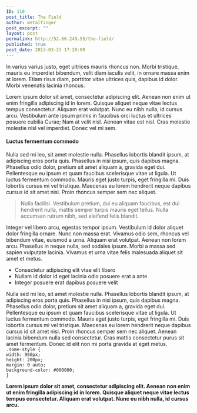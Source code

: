 ```yaml
---
ID: 110
post_title: The Field
author: metalfinger
post_excerpt: ""
layout: post
permalink: http://52.66.249.55/the-field/
published: true
post_date: 2013-03-23 17:20:09
---
```

In varius varius justo, eget ultrices mauris rhoncus non. Morbi tristique, mauris eu imperdiet bibendum, velit diam iaculis velit, in ornare massa enim at lorem. Etiam risus diam, porttitor vitae ultrices quis, dapibus id dolor. Morbi venenatis lacinia rhoncus. <!--more-->

Lorem ipsum dolor sit amet, consectetur adipiscing elit. Aenean non enim ut enim fringilla adipiscing id in lorem. Quisque aliquet neque vitae lectus tempus consectetur. Aliquam erat volutpat. Nunc eu nibh nulla, id cursus arcu. Vestibulum ante ipsum primis in faucibus orci luctus et ultrices posuere cubilia Curae; Nam at velit nisl. Aenean vitae est nisl. Cras molestie molestie nisl vel imperdiet. Donec vel mi sem.
<h4>Luctus fermentum commodo</h4>
Nulla sed mi leo, sit amet molestie nulla. Phasellus lobortis blandit ipsum, at adipiscing eros porta quis. Phasellus in nisi ipsum, quis dapibus magna. Phasellus odio dolor, pretium sit amet aliquam a, gravida eget dui. Pellentesque eu ipsum et quam faucibus scelerisque vitae ut ligula. Ut luctus fermentum commodo. Mauris eget justo turpis, eget fringilla mi. Duis lobortis cursus mi vel tristique. Maecenas eu lorem hendrerit neque dapibus cursus id sit amet nisi. Proin rhoncus semper sem nec aliquet.
<blockquote>Nulla facilisi. Vestibulum pretium, dui eu aliquam faucibus, est dui hendrerit nulla, mattis semper turpis mauris eget tellus. Nulla accumsan rutrum nibh, sed eleifend felis blandit.</blockquote>
Integer vel libero arcu, egestas tempor ipsum. Vestibulum id dolor aliquet dolor fringilla ornare. Nunc non massa erat. Vivamus odio sem, rhoncus vel bibendum vitae, euismod a urna. Aliquam erat volutpat. Aenean non lorem arcu. Phasellus in neque nulla, sed sodales ipsum. Morbi a massa sed sapien vulputate lacinia. Vivamus et urna vitae felis malesuada aliquet sit amet et metus.
<ul>
	<li>Consectetur adipiscing elit vtae elit libero</li>
	<li>Nullam id dolor id eget lacinia odio posuere erat a ante</li>
	<li>Integer posuere erat dapibus posuere velit</li>
</ul>
Nulla sed mi leo, sit amet molestie nulla. Phasellus lobortis blandit ipsum, at adipiscing eros porta quis. Phasellus in nisi ipsum, quis dapibus magna. Phasellus odio dolor, pretium sit amet aliquam a, gravida eget dui. Pellentesque eu ipsum et quam faucibus scelerisque vitae ut ligula. Ut luctus fermentum commodo. Mauris eget justo turpis, eget fringilla mi. Duis lobortis cursus mi vel tristique. Maecenas eu lorem hendrerit neque dapibus cursus id sit amet nisi. Proin rhoncus semper sem nec aliquet. Aenean lacinia bibendum nulla sed consectetur. Cras mattis consectetur purus sit amet fermentum. Donec id elit non mi porta gravida at eget metus.

<code>
.some-style {
width: 960px;
height: 200px;
margin: 0 auto;
background-color: #000000;
}
</code>

<strong>Lorem ipsum dolor sit amet, consectetur adipiscing elit. Aenean non enim ut enim fringilla adipiscing id in lorem. Quisque aliquet neque vitae lectus tempus consectetur. Aliquam erat volutpat. Nunc eu nibh nulla, id cursus arcu.</strong>

<em> </em>